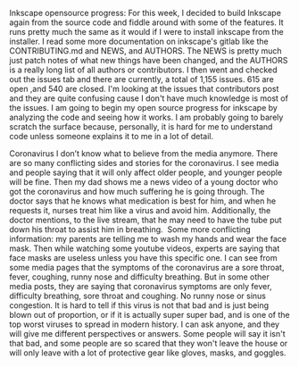 Inkscape opensource progress: For this week, I decided to build Inkscape again from the source code and fiddle around with some of the features. It runs pretty much the same as it would if I were to install inkscape from the installer. I read some more documentation on inkscape's gitlab like the CONTRIBUTING.md and NEWS, and AUTHORS. The NEWS is pretty much just patch notes of what new things have been changed, and the AUTHORS is a really long list of all authors or contributors. I then went and checked out the issues tab and there are currently, a total of 1,155 issues. 615 are open ,and 540 are closed. I'm looking at the issues that contributors post and they are quite confusing cause I don't have much knowledge is most of the issues. I am going to begin my open source progress for inkscape by analyzing the code and seeing how it works. I am probably going to barely scratch the surface because, personally, it is hard for me to understand code unless someone explains it to me in a lot of detail.

Coronavirus I don’t know what to believe from the media anymore. There are so many conflicting sides and stories for the coronavirus. I see media and people saying that it will only affect older people, and younger people will be fine. Then my dad shows me a news video of a young doctor who got the coronavirus and how much suffering he is going through. The doctor says that he knows what medication is best for him, and when he requests it, nurses treat him like a virus and avoid him. Additionally, the doctor mentions, to the live stream, that he may need to have the tube put down his throat to assist him in breathing. 
Some more conflicting information: my parents are telling me to wash my hands and wear the face mask. Then while watching some youtube videos, experts are saying that face masks are useless unless you have this specific one. I can see from some media pages that the symptoms of the coronavirus are a sore throat, fever, coughing, runny nose and difficulty breathing. But in some other media posts, they are saying that coronavirus symptoms are only fever, difficulty breathing, sore throat and coughing. No runny nose or sinus congestion. It is hard to tell if this virus is not that bad and is just being blown out of proportion, or if it is actually super super bad, and is one of the top worst viruses to spread in modern history. I can ask anyone, and they will give me different perspectives or answers. Some people will say it isn't that bad, and some people are so scared that they won't leave the house or will only leave with a lot of protective gear like gloves, masks, and goggles.

